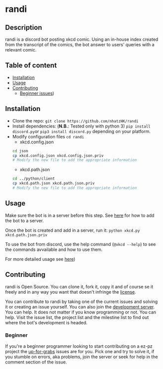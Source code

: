 # **randi**

## Description

randi is a discord bot posting xkcd comic. Using an in-house index created from
the transcript of the comics, the bot answer to users' queries with a relevant
comic.

## Table of content

* [Installation](https://github.com/nhatzHK/randi#installation)
* [Usage](https://github.com/nhatzHK/randi#usage)
* [Contributing](https://github.com/nhatzHK/randi#contributing)
  * [Beginner issues](https://github.com/nhatzHK/randi#beginner))

## Installation

* Clone the repo: `git clone https://github.com/nhatzHK/randi`
* Install dependencies: (**N.B.**: Tested only with python 3)
  `pip install discord.py`or `pip3 install discord.py` depending on your
  platform.
* Modify configuration files
  `cd randi`
  * xkcd.config.json
  ```sh
  cd json
  cp xkcd.config.json xkcd.config.json.priv
  # Modify the new file to add the appropriate information
  ```
  * xkcd.path.json
  ```sh
  cd ../python/client
  cp xkcd.path.json xkcd.path.json.priv
  # Modify the new file to add the appropriate information
  ```

## Usage

Make sure the bot is in a server before this step. See
[here](https://github.com/nhatzHK/randi/wiki#bot-devs) for how to add the bot to
a server.

Once the bot is created and add in a server, run it:
`python xkcd.py xkcd.path.json.priv`

To use the bot from discord, use the help command (`@xkcd --help`) to see the commands avvailable and how to use them.

For more detailed usage see
[here](https://github.com/nhatzHK/randi/wiki#how-to))

## Contributing

randi is Open Source. You can clone it, fork it, copy it and of course se it freely and in any way you want that doesn't infringe the [license](https://github.com/nhatzHK/randi/blob/master/License). 

You can contribute to randi by taking one of the current issues and solving it or creating an issue yourself. You can also join the [development server](https://discord.gg/rwjq3Mh). You can help. It does not matter if you know programming or not. You can help. Visit the issue list, the project list and the milestine list to find out where the bot's development is headed.

### Beginner

If you're a beginner programmer looking to start contributing on a ez-pz project
the [up-for-grabs](https://github.com/nhatzHK/randi/labels/up-for-grabs) issues
are for you. Pick one and try to solve it, if you stumble on errors, aka
problems, join the server or seek for help in the comment section of the issue.
